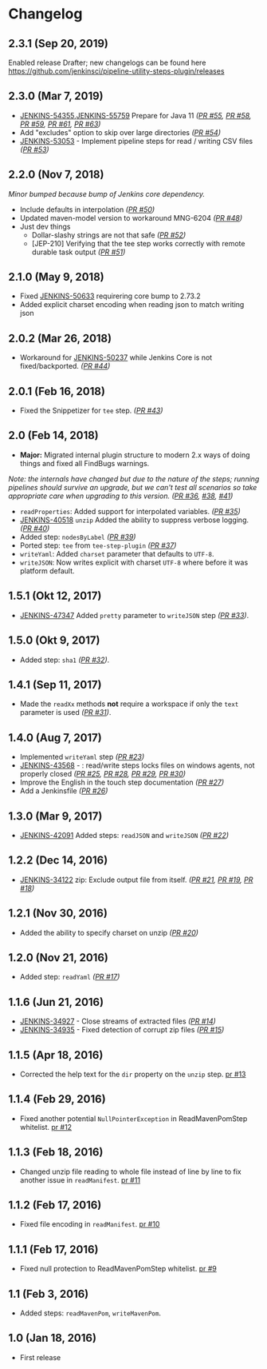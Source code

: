 # Changelog

## 2.3.1 (Sep 20, 2019)
Enabled release Drafter; new changelogs can be found here https://github.com/jenkinsci/pipeline-utility-steps-plugin/releases

## 2.3.0 (Mar 7, 2019)
* [JENKINS-54355](https://issues.jenkins-ci.org/browse/JENKINS-54355),[JENKINS-55759](https://issues.jenkins-ci.org/browse/JENKINS-55759) Prepare for Java 11 _([PR #55](https://github.com/jenkinsci/pipeline-utility-steps-plugin/pull/55), [PR #58](https://github.com/jenkinsci/pipeline-utility-steps-plugin/pull/58), [PR #59](https://github.com/jenkinsci/pipeline-utility-steps-plugin/pull/59), [PR #61](https://github.com/jenkinsci/pipeline-utility-steps-plugin/pull/61), [PR #63](https://github.com/jenkinsci/pipeline-utility-steps-plugin/pull/63))_
* Add "excludes" option to skip over large directories _([PR #54](https://github.com/jenkinsci/pipeline-utility-steps-plugin/pull/54))_
* [JENKINS-53053](https://issues.jenkins-ci.org/browse/JENKINS-53053) - Implement pipeline steps for read / writing CSV files _([PR #53](https://github.com/jenkinsci/pipeline-utility-steps-plugin/pull/53))_


## 2.2.0 (Nov 7, 2018)
_Minor bumped because bump of Jenkins core dependency._
* Include defaults in interpolation _([PR #50](https://github.com/jenkinsci/pipeline-utility-steps-plugin/pull/50))_
* Updated maven-model version to workaround MNG-6204 _([PR #48](https://github.com/jenkinsci/pipeline-utility-steps-plugin/pull/48))_
* Just dev things
  * Dollar-slashy strings are not that safe _([PR #52](https://github.com/jenkinsci/pipeline-utility-steps-plugin/pull/52))_
  * [JEP-210] Verifying that the tee step works correctly with remote durable task output _([PR #51](https://github.com/jenkinsci/pipeline-utility-steps-plugin/pull/51))_


## 2.1.0 (May 9, 2018)
* Fixed [JENKINS-50633](https://issues.jenkins-ci.org/browse/JENKINS-50633) requirering core bump to 2.73.2
* Added explicit charset encoding when reading json to match writing json

## 2.0.2 (Mar 26, 2018)
* Workaround for [JENKINS-50237](https://issues.jenkins-ci.org/browse/JENKINS-50237) while Jenkins Core is not fixed/backported. _([PR #44](https://github.com/jenkinsci/pipeline-utility-steps-plugin/pull/44))_

## 2.0.1 (Feb 16, 2018)
* Fixed the Snippetizer for `tee` step. _([PR #43](https://github.com/jenkinsci/pipeline-utility-steps-plugin/pull/43))_

## 2.0 (Feb 14, 2018)
* __Major:__ Migrated internal plugin structure to modern 2.x ways of doing things and fixed all FindBugs warnings.

_Note: the internals have changed but due to the nature of the steps; running pipelines should survive an upgrade, but we can't test all scenarios so take appropriate care when upgrading to this version._ _([PR #36](https://github.com/jenkinsci/pipeline-utility-steps-plugin/pull/36), [#38](https://github.com/jenkinsci/pipeline-utility-steps-plugin/pull/38), [#41](https://github.com/jenkinsci/pipeline-utility-steps-plugin/pull/41))_
* `readProperties`: Added support for interpolated variables. _([PR #35](https://github.com/jenkinsci/pipeline-utility-steps-plugin/pull/35))_
* [JENKINS-40518](https://issues.jenkins-ci.org/browse/JENKINS-40518) `unzip` Added the ability to suppress verbose logging. _([PR #40](https://github.com/jenkinsci/pipeline-utility-steps-plugin/pull/40))_
* Added step: `nodesByLabel` _([PR #39](https://github.com/jenkinsci/pipeline-utility-steps-plugin/pull/39))_
* Ported step: `tee` from `tee-step-plugin` _([PR #37](https://github.com/jenkinsci/pipeline-utility-steps-plugin/pull/37))_
* `writeYaml`: Added `charset` parameter that defaults to `UTF-8`.
* `writeJSON`: Now writes explicit with charset `UTF-8` where before it was platform default.

## 1.5.1 (Okt 12, 2017)
* [JENKINS-47347](https://issues.jenkins-ci.org/browse/JENKINS-47347) Added `pretty` parameter to `writeJSON` step _([PR #33](https://github.com/jenkinsci/pipeline-utility-steps-plugin/pull/33))_.

## 1.5.0 (Okt 9, 2017)
* Added step: `sha1` _([PR #32](https://github.com/jenkinsci/pipeline-utility-steps-plugin/pull/32))_.

## 1.4.1 (Sep 11, 2017)
* Made the `readXx` methods **not** require a workspace if only the `text` parameter is used _([PR #31](https://github.com/jenkinsci/pipeline-utility-steps-plugin/pull/31))_.

## 1.4.0 (Aug 7, 2017)
* Implemented `writeYaml` step _([PR #23](https://github.com/jenkinsci/pipeline-utility-steps-plugin/pull/23))_
* [JENKINS-43568](https://issues.jenkins-ci.org/browse/JENKINS-43568) - : read/write steps locks files on windows agents, not properly closed _([PR #25](https://github.com/jenkinsci/pipeline-utility-steps-plugin/pull/25), [PR #28](https://github.com/jenkinsci/pipeline-utility-steps-plugin/pull/28), [PR #29](https://github.com/jenkinsci/pipeline-utility-steps-plugin/pull/29), [PR #30](https://github.com/jenkinsci/pipeline-utility-steps-plugin/pull/30))_
* Improve the English in the touch step documentation _([PR #27](https://github.com/jenkinsci/pipeline-utility-steps-plugin/pull/27))_
* Add a Jenkinsfile _([PR #26](https://github.com/jenkinsci/pipeline-utility-steps-plugin/pull/26))_

## 1.3.0 (Mar 9, 2017)
* [JENKINS-42091](https://issues.jenkins-ci.org/browse/JENKINS-42091) Added steps: `readJSON` and `writeJSON` _([PR #22](https://github.com/jenkinsci/pipeline-utility-steps-plugin/pull/22))_

## 1.2.2 (Dec 14, 2016)
* [JENKINS-34122](https://issues.jenkins-ci.org/browse/JENKINS-34122) zip: Exclude output file from itself. _([PR #21](https://github.com/jenkinsci/pipeline-utility-steps-plugin/pull/21), [PR #19](https://github.com/jenkinsci/pipeline-utility-steps-plugin/pull/19), [PR #18](https://github.com/jenkinsci/pipeline-utility-steps-plugin/pull/18))_

## 1.2.1 (Nov 30, 2016)
* Added the ability to specify charset on unzip _([PR #20](https://github.com/jenkinsci/pipeline-utility-steps-plugin/pull/20))_

## 1.2.0 (Nov 21, 2016)
* Added step: `readYaml` _([PR #17](https://github.com/jenkinsci/pipeline-utility-steps-plugin/pull/17))_

## 1.1.6 (Jun 21, 2016)

* [JENKINS-34927](https://issues.jenkins-ci.org/browse/JENKINS-34927) - Close streams of extracted files _([PR #14](https://github.com/jenkinsci/pipeline-utility-steps-plugin/pull/14))_
* [JENKINS-34935](https://issues.jenkins-ci.org/browse/JENKINS-34935) - Fixed detection of corrupt zip files _([PR #15](https://github.com/jenkinsci/pipeline-utility-steps-plugin/pull/15))_

## 1.1.5 (Apr 18, 2016)
* Corrected the help text for the `dir` property on the `unzip` step. [pr #13](https://github.com/jenkinsci/pipeline-utility-steps-plugin/pull/13)

## 1.1.4 (Feb 29, 2016)
* Fixed another potential `NullPointerException` in ReadMavenPomStep whitelist. [pr #12](https://github.com/jenkinsci/pipeline-utility-steps-plugin/pull/12)

## 1.1.3 (Feb 18, 2016)
* Changed unzip file reading to whole file instead of line by line to fix another issue in `readManifest`. [pr #11](https://github.com/jenkinsci/pipeline-utility-steps-plugin/pull/11)

## 1.1.2 (Feb 17, 2016)
* Fixed file encoding in `readManifest`. [pr #10](https://github.com/jenkinsci/pipeline-utility-steps-plugin/pull/10)

## 1.1.1 (Feb 17, 2016)
* Fixed null protection to ReadMavenPomStep whitelist. [pr #9](https://github.com/jenkinsci/pipeline-utility-steps-plugin/pull/9)

## 1.1 (Feb 3, 2016)
* Added steps: `readMavenPom`, `writeMavenPom`.

## 1.0 (Jan 18, 2016)
* First release
